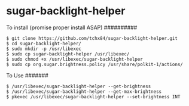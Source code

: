 sugar-backlight-helper
======================

To install (promise proper install ASAP)
##########

```
$ git clone https://github.com/tchx84/sugar-backlight-helper.git
$ cd sugar-backlight-helper/
$ sudo mkdir -p /usr/libexec
$ sudo cp sugar-backlight-helper /usr/libexec/
$ sudo chmod +x /usr/libexec/sugar-backlight-helper
$ sudo cp org.sugar.brightness.policy /usr/share/polkit-1/actions/
```

To Use
#######

```
$ /usr/libexec/sugar-backlight-helper --get-brightness
$ /usr/libexec/sugar-backlight-helper --get-max-brightness
$ pkexec /usr/libexec/sugar-backlight-helper --set-brightness INT
```
